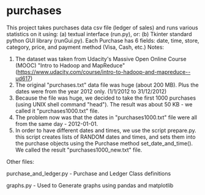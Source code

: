 # purchases
This project takes purchases data csv file (ledger of sales) and runs various statistics on it using:
(a) textual interface (run.py), or:
(b) Tkinter standard python GUI library (runGui.py).
Each Purchase has 6 fields: date, time, store, category, price, and payment method (Visa, Cash, etc.)
Notes:
1. The dataset was taken from Udacity's Massive Open Online Course (MOOC) "Intro to Hadoop and MapReduce" (https://www.udacity.com/course/intro-to-hadoop-and-mapreduce--ud617)
2. The original "purchases.txt" data file was huge (about 200 MB). Plus the dates were from the year 2012 only. (1/1/2012 to 31/12/2012)
3. Because the file was huge, we decided to take the first 1000 purchases (using UNIX shell command "head"). The result was about 50 KB - we called it "purchases1000.txt" file.
4. The problem now was that the dates in "purchases1000.txt" file were all from the same day - 2012-01-01.
5. In order to have different dates and times, we use the script prepare.py. this script creates lists of RANDOM dates and times, and sets them into the purchase objects using the Purchase method set_date_and_time(). We called the result "purchases1000_new.txt" file.

Other files:

purchase_and_ledger.py - Purchase and Ledger Class definitions

graphs.py - Used to Generate graphs using pandas and matplotlib
